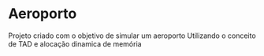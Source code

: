 # Aeroporto
Projeto criado com o objetivo de simular um aeroporto
Utilizando o conceito de TAD e alocação dinamica de memória
